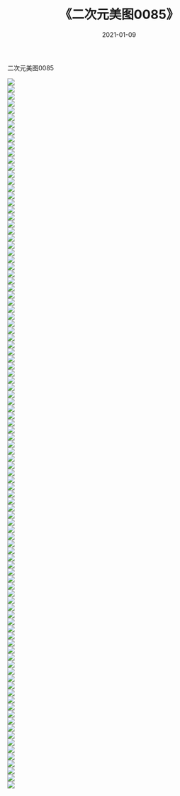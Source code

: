 ﻿---
layout: post
title:  《二次元美图0085》
date:   2021-01-09
img: http://imgx.orgx.ga/二次元/2021/二次元美图0085/000.jpg
categories: [美女, 清纯, 唯美]
---

二次元美图0085

 ![](http://imgx.orgx.ga/二次元/2021/二次元美图0085/001.jpg) <br>![](http://imgx.orgx.ga/二次元/2021/二次元美图0085/002.jpg) <br>![](http://imgx.orgx.ga/二次元/2021/二次元美图0085/003.jpg) <br>![](http://imgx.orgx.ga/二次元/2021/二次元美图0085/004.jpg) <br>![](http://imgx.orgx.ga/二次元/2021/二次元美图0085/005.jpg) <br>![](http://imgx.orgx.ga/二次元/2021/二次元美图0085/006.jpg) <br>![](http://imgx.orgx.ga/二次元/2021/二次元美图0085/007.jpg) <br>![](http://imgx.orgx.ga/二次元/2021/二次元美图0085/008.jpg) <br>![](http://imgx.orgx.ga/二次元/2021/二次元美图0085/009.jpg) <br>![](http://imgx.orgx.ga/二次元/2021/二次元美图0085/010.jpg) <br>![](http://imgx.orgx.ga/二次元/2021/二次元美图0085/011.jpg) <br>![](http://imgx.orgx.ga/二次元/2021/二次元美图0085/012.jpg) <br>![](http://imgx.orgx.ga/二次元/2021/二次元美图0085/013.jpg) <br>![](http://imgx.orgx.ga/二次元/2021/二次元美图0085/014.jpg) <br>![](http://imgx.orgx.ga/二次元/2021/二次元美图0085/015.jpg) <br>![](http://imgx.orgx.ga/二次元/2021/二次元美图0085/016.jpg) <br>![](http://imgx.orgx.ga/二次元/2021/二次元美图0085/017.jpg) <br>![](http://imgx.orgx.ga/二次元/2021/二次元美图0085/018.jpg) <br>![](http://imgx.orgx.ga/二次元/2021/二次元美图0085/019.jpg) <br>![](http://imgx.orgx.ga/二次元/2021/二次元美图0085/020.jpg) <br>![](http://imgx.orgx.ga/二次元/2021/二次元美图0085/021.jpg) <br>![](http://imgx.orgx.ga/二次元/2021/二次元美图0085/022.jpg) <br>![](http://imgx.orgx.ga/二次元/2021/二次元美图0085/023.jpg) <br>![](http://imgx.orgx.ga/二次元/2021/二次元美图0085/024.jpg) <br>![](http://imgx.orgx.ga/二次元/2021/二次元美图0085/025.jpg) <br>![](http://imgx.orgx.ga/二次元/2021/二次元美图0085/026.jpg) <br>![](http://imgx.orgx.ga/二次元/2021/二次元美图0085/027.jpg) <br>![](http://imgx.orgx.ga/二次元/2021/二次元美图0085/028.jpg) <br>![](http://imgx.orgx.ga/二次元/2021/二次元美图0085/029.jpg) <br>![](http://imgx.orgx.ga/二次元/2021/二次元美图0085/030.jpg) <br>![](http://imgx.orgx.ga/二次元/2021/二次元美图0085/031.jpg) <br>![](http://imgx.orgx.ga/二次元/2021/二次元美图0085/032.jpg) <br>![](http://imgx.orgx.ga/二次元/2021/二次元美图0085/033.jpg) <br>![](http://imgx.orgx.ga/二次元/2021/二次元美图0085/034.jpg) <br>![](http://imgx.orgx.ga/二次元/2021/二次元美图0085/035.jpg) <br>![](http://imgx.orgx.ga/二次元/2021/二次元美图0085/036.jpg) <br>![](http://imgx.orgx.ga/二次元/2021/二次元美图0085/037.jpg) <br>![](http://imgx.orgx.ga/二次元/2021/二次元美图0085/038.jpg) <br>![](http://imgx.orgx.ga/二次元/2021/二次元美图0085/039.jpg) <br>![](http://imgx.orgx.ga/二次元/2021/二次元美图0085/040.jpg) <br>![](http://imgx.orgx.ga/二次元/2021/二次元美图0085/041.jpg) <br>![](http://imgx.orgx.ga/二次元/2021/二次元美图0085/042.jpg) <br>![](http://imgx.orgx.ga/二次元/2021/二次元美图0085/043.jpg) <br>![](http://imgx.orgx.ga/二次元/2021/二次元美图0085/044.jpg) <br>![](http://imgx.orgx.ga/二次元/2021/二次元美图0085/045.jpg) <br>![](http://imgx.orgx.ga/二次元/2021/二次元美图0085/046.jpg) <br>![](http://imgx.orgx.ga/二次元/2021/二次元美图0085/047.jpg) <br>![](http://imgx.orgx.ga/二次元/2021/二次元美图0085/048.jpg) <br>![](http://imgx.orgx.ga/二次元/2021/二次元美图0085/049.jpg) <br>![](http://imgx.orgx.ga/二次元/2021/二次元美图0085/050.jpg) <br>![](http://imgx.orgx.ga/二次元/2021/二次元美图0085/051.jpg) <br>![](http://imgx.orgx.ga/二次元/2021/二次元美图0085/052.jpg) <br>![](http://imgx.orgx.ga/二次元/2021/二次元美图0085/053.jpg) <br>![](http://imgx.orgx.ga/二次元/2021/二次元美图0085/054.jpg) <br>![](http://imgx.orgx.ga/二次元/2021/二次元美图0085/055.jpg) <br>![](http://imgx.orgx.ga/二次元/2021/二次元美图0085/056.jpg) <br>![](http://imgx.orgx.ga/二次元/2021/二次元美图0085/057.jpg) <br>![](http://imgx.orgx.ga/二次元/2021/二次元美图0085/058.jpg) <br>![](http://imgx.orgx.ga/二次元/2021/二次元美图0085/059.jpg) <br>![](http://imgx.orgx.ga/二次元/2021/二次元美图0085/060.jpg) <br>![](http://imgx.orgx.ga/二次元/2021/二次元美图0085/061.jpg) <br>![](http://imgx.orgx.ga/二次元/2021/二次元美图0085/062.jpg) <br>![](http://imgx.orgx.ga/二次元/2021/二次元美图0085/063.jpg) <br>![](http://imgx.orgx.ga/二次元/2021/二次元美图0085/064.jpg) <br>![](http://imgx.orgx.ga/二次元/2021/二次元美图0085/065.jpg) <br>![](http://imgx.orgx.ga/二次元/2021/二次元美图0085/066.jpg) <br>![](http://imgx.orgx.ga/二次元/2021/二次元美图0085/067.jpg) <br>![](http://imgx.orgx.ga/二次元/2021/二次元美图0085/068.jpg) <br>![](http://imgx.orgx.ga/二次元/2021/二次元美图0085/069.jpg) <br>![](http://imgx.orgx.ga/二次元/2021/二次元美图0085/070.jpg) <br>![](http://imgx.orgx.ga/二次元/2021/二次元美图0085/071.jpg) <br>![](http://imgx.orgx.ga/二次元/2021/二次元美图0085/072.jpg) <br>![](http://imgx.orgx.ga/二次元/2021/二次元美图0085/073.jpg) <br>![](http://imgx.orgx.ga/二次元/2021/二次元美图0085/074.jpg) <br>![](http://imgx.orgx.ga/二次元/2021/二次元美图0085/075.jpg) <br>![](http://imgx.orgx.ga/二次元/2021/二次元美图0085/076.jpg) <br>![](http://imgx.orgx.ga/二次元/2021/二次元美图0085/077.jpg) <br>![](http://imgx.orgx.ga/二次元/2021/二次元美图0085/078.jpg) <br>![](http://imgx.orgx.ga/二次元/2021/二次元美图0085/079.jpg) <br>![](http://imgx.orgx.ga/二次元/2021/二次元美图0085/080.jpg) <br>![](http://imgx.orgx.ga/二次元/2021/二次元美图0085/081.jpg) <br>![](http://imgx.orgx.ga/二次元/2021/二次元美图0085/082.jpg) <br>![](http://imgx.orgx.ga/二次元/2021/二次元美图0085/083.jpg) <br>![](http://imgx.orgx.ga/二次元/2021/二次元美图0085/084.jpg) <br>![](http://imgx.orgx.ga/二次元/2021/二次元美图0085/085.jpg) <br>![](http://imgx.orgx.ga/二次元/2021/二次元美图0085/086.jpg) <br>![](http://imgx.orgx.ga/二次元/2021/二次元美图0085/087.jpg) <br>![](http://imgx.orgx.ga/二次元/2021/二次元美图0085/088.jpg) <br>![](http://imgx.orgx.ga/二次元/2021/二次元美图0085/089.jpg) <br>![](http://imgx.orgx.ga/二次元/2021/二次元美图0085/090.jpg) <br>![](http://imgx.orgx.ga/二次元/2021/二次元美图0085/091.jpg) <br>![](http://imgx.orgx.ga/二次元/2021/二次元美图0085/092.jpg) <br>![](http://imgx.orgx.ga/二次元/2021/二次元美图0085/093.jpg) <br>![](http://imgx.orgx.ga/二次元/2021/二次元美图0085/094.jpg) <br>![](http://imgx.orgx.ga/二次元/2021/二次元美图0085/095.jpg) <br>![](http://imgx.orgx.ga/二次元/2021/二次元美图0085/096.jpg) <br>![](http://imgx.orgx.ga/二次元/2021/二次元美图0085/097.jpg) <br>![](http://imgx.orgx.ga/二次元/2021/二次元美图0085/098.jpg) <br>![](http://imgx.orgx.ga/二次元/2021/二次元美图0085/099.jpg) <br>![](http://imgx.orgx.ga/二次元/2021/二次元美图0085/100.jpg) <br>